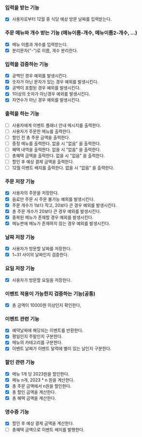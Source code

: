 ### 입력을 받는 기능

- [x] 사용자로부터 12월 중 식당 예상 방문 날짜를 입력받는다.

### 주문 메뉴와 개수 받는 기능 (메뉴이름-개수, 메뉴이름2-개수, ...)

- [x] 메뉴 이름과 개수를 입력받는다.
- [x] 분리문자("-")로 이름, 개수 분리한다.

### 입력을 검증하는 기능

- [x] 공백인 경우 예외를 발생시킨다.
- [x] 숫자가 아닌 문자가 있는 경우 예외를 발생시킨다.
- [x] 공백이 포함된 경우 예외를 발생시킨다.
- [x] 1이상의 숫자가 아닌경우 예외를 발생시킨다.
- [x] 자연수가 아닌 경우 예외를 발생시킨다.

### 출력을 하는 기능

- [ ] 사용자에게 이벤트 플래너 안내 메시지를 출력한다.
- [ ] 사용자가 주문한 메뉴를 출력한다.
- [ ] 할인 전 총 주문 금액을 출력한다.
- [ ] 증정 메뉴를 출력한다. 없을 시 "없음" 을 출력한다.
- [ ] 혜택 내역을 출력한다. 없을 시 "없음" 을 출력한다.
- [ ] 총혜택 금액을 출력한다. 없을 시 "없음" 을 출력한다.
- [ ] 할인 후 예상 결제 금액을 출력한다.
- [ ] 12월 이벤트 배지를 출력한다. 없을 시 "없음" 을 출력한다.

### 주문 저장 기능

- [x] 사용자의 주문을 저장한다.
- [x] 음료만 주문 시 주문 불가능 예외를 발생시킨다.
- [x] 주문 개수가 1보다 작고, 20보다 큰 경우 예외를 발생시킨다.
- [x] 총 주문 개수가 20보다 큰 경우 예외를 발생시킨다.
- [x] 중복된 메뉴가 존재할 경우 예외를 발생시킨다. 
- [x] 메뉴판에 메뉴가 존재하지 않는 경우 예외를 발생시킨다. 
### 날짜 저장 기능

- [x] 사용자가 방문할 날짜를 저장한다.
- [x] 1~31 사이의 날짜인지 검증한다.

### 요일 저장 기능

- [x] 사용자가 방문할 요일을 저장한다.

### 이벤트 적용이 가능한지 검증하는 기능(공통)

- [x] 총 금액이 10000원 이상인지 확인한다,

### 이벤트 관련 기능

- [x] 예약날짜에 해당되는 이벤트를 반환한다.
- [x] 평일인지 주말인지 구분한다.
- [x] 메뉴의 카테고리를 구분한다.
- [x] 이벤트 날짜가 이벤트 달력에 별이 있는 날인지 구분한다.

### 할인 관련 기능

- [x] 메뉴 1개 당 2023원을 할인한다.
- [x] 메뉴 n개, 2023 * n 원을 계산한다.
- [x] 총 주문 금액에서 n원을 할인한다.
- [x] 총 할인 금액을 계산한다.
- [x] 총 혜택 금액을 계산한다.

### 영수증 기능

- [x] 할인 후 예상 결제 금액을 계산한다.
- [ ] 총혜택 금액으로 이벤트 배지를 발행한다. 
